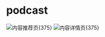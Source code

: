 # podcast
![内容推荐页{375}](https://raw.githubusercontent.com/baisheng/podcast/master/doc/1.png)
![内容详情页{375}](https://raw.githubusercontent.com/baisheng/podcast/master/doc/2.png)
